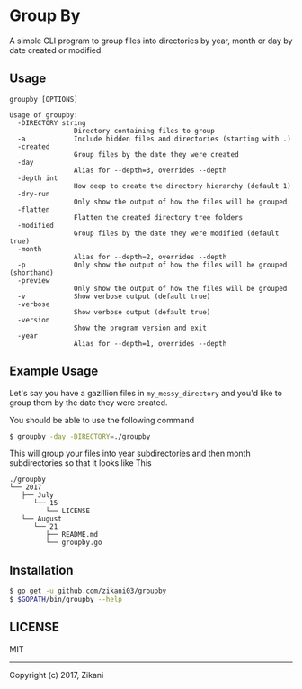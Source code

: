 Group By
========

A simple CLI program to group files into directories by year, month or day
by date created or modified.

## Usage

```text
groupby [OPTIONS]

Usage of groupby:
  -DIRECTORY string
                Directory containing files to group
  -a            Include hidden files and directories (starting with .)
  -created
                Group files by the date they were created
  -day
                Alias for --depth=3, overrides --depth
  -depth int
                How deep to create the directory hierarchy (default 1)
  -dry-run
                Only show the output of how the files will be grouped
  -flatten
                Flatten the created directory tree folders
  -modified
                Group files by the date they were modified (default true)
  -month
                Alias for --depth=2, overrides --depth
  -p            Only show the output of how the files will be grouped (shorthand)
  -preview
                Only show the output of how the files will be grouped
  -v            Show verbose output (default true)
  -verbose
                Show verbose output (default true)
  -version
                Show the program version and exit
  -year
                Alias for --depth=1, overrides --depth
```

## Example Usage

Let's say you have a gazillion files in `my_messy_directory` and you'd like to
group them by the date they were created.

You should be able to use the following command

```bash
$ groupby -day -DIRECTORY=./groupby
```

This will group your files into year subdirectories and then month subdirectories
so that it looks like This

```
./groupby
└── 2017
   ├── July
      └── 15
         └── LICENSE
   └── August
      └── 21
         ├── README.md
         └── groupby.go
```

## Installation

```bash
$ go get -u github.com/zikani03/groupby
$ $GOPATH/bin/groupby --help
```
 
## LICENSE

MIT

---

Copyright (c) 2017, Zikani 